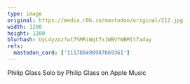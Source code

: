 ```yaml
---
type: image
original: https://media.r0b.io/mastodon/original/212.jpg
width: 1200
height: 1200
blurhash: UyL4yzoz?wt7%MRiWqt7x]WBV?WBM{t7aday
refs:
  mastodon_card: ['111788490987069361']
---
```


Philip Glass Solo by Philip Glass on Apple Music
